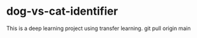 # dog-vs-cat-identifier
This is a deep learning project using transfer learning.
git pull origin main
